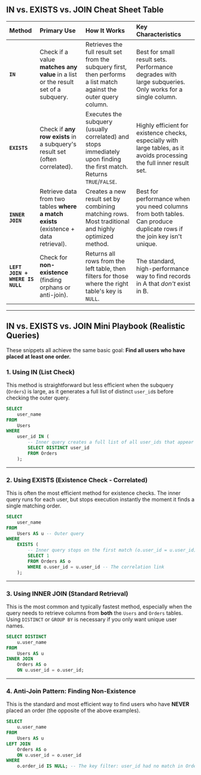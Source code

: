 ## IN vs. EXISTS vs. JOIN Cheat Sheet Table

| Method | Primary Use | How It Works | Key Characteristics |
| :--- | :--- | :--- | :--- |
| **`IN`** | Check if a value **matches any value** in a list or the result set of a subquery. | Retrieves the full result set from the subquery first, then performs a list match against the outer query column. | Best for small result sets. Performance degrades with large subqueries. Only works for a single column. |
| **`EXISTS`** | Check if **any row exists** in a subquery's result set (often correlated). | Executes the subquery (usually correlated) and stops immediately upon finding the first match. Returns `TRUE`/`FALSE`. | Highly efficient for existence checks, especially with large tables, as it avoids processing the full inner result set. |
| **`INNER JOIN`** | Retrieve data from two tables **where a match exists** (existence + data retrieval). | Creates a new result set by combining matching rows. Most traditional and highly optimized method. | Best for performance when you need columns from both tables. Can produce duplicate rows if the join key isn't unique. |
| **`LEFT JOIN + WHERE IS NULL`** | Check for **non-existence** (finding orphans or anti-join). | Returns all rows from the left table, then filters for those where the right table's key is `NULL`. | The standard, high-performance way to find records in A that *don't* exist in B. |

-----

## IN vs. EXISTS vs. JOIN Mini Playbook (Realistic Queries)

These snippets all achieve the same basic goal: **Find all users who have placed at least one order.**

### 1\. Using IN (List Check)

This method is straightforward but less efficient when the subquery (`Orders`) is large, as it generates a full list of distinct `user_id`s before checking the outer query.

```sql
SELECT
    user_name
FROM
    Users
WHERE
    user_id IN (
        -- Inner query creates a full list of all user_ids that appear in Orders
        SELECT DISTINCT user_id
        FROM Orders
    );
```

-----

### 2\. Using EXISTS (Existence Check - Correlated)

This is often the most efficient method for existence checks. The inner query runs for each user, but stops execution instantly the moment it finds a single matching order.

```sql
SELECT
    user_name
FROM
    Users AS u -- Outer query
WHERE
    EXISTS (
        -- Inner query stops on the first match (o.user_id = u.user_id)
        SELECT 1
        FROM Orders AS o
        WHERE o.user_id = u.user_id -- The correlation link
    );
```

-----

### 3\. Using INNER JOIN (Standard Retrieval)

This is the most common and typically fastest method, especially when the query needs to retrieve columns from **both** the `Users` and `Orders` tables. Using `DISTINCT` or `GROUP BY` is necessary if you only want unique user names.

```sql
SELECT DISTINCT
    u.user_name
FROM
    Users AS u
INNER JOIN
    Orders AS o
    ON u.user_id = o.user_id;
```

-----

### 4\. Anti-Join Pattern: Finding Non-Existence

This is the standard and most efficient way to find users who have **NEVER** placed an order (the opposite of the above examples).

```sql
SELECT
    u.user_name
FROM
    Users AS u
LEFT JOIN
    Orders AS o
    ON u.user_id = o.user_id
WHERE
    o.order_id IS NULL; -- The key filter: user_id had no match in Orders
```

